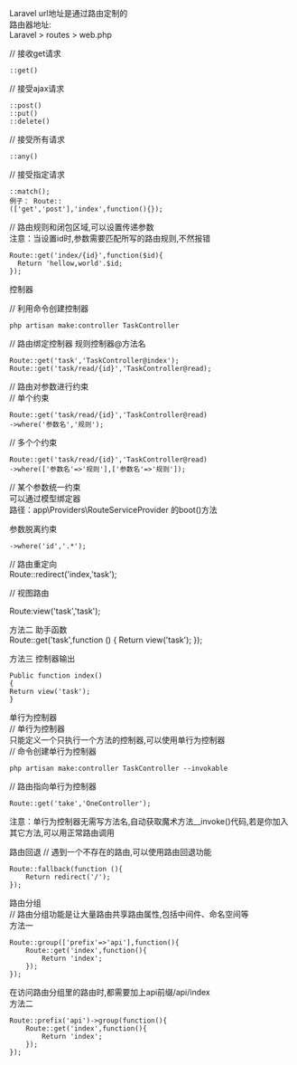 Laravel url地址是通过路由定制的  
路由器地址:  
Laravel > routes > web.php

// 接收get请求  
````
::get()  
````

// 接受ajax请求  
````
::post()  
::put()  
::delete()  
````

// 接受所有请求  
````
::any()
````

// 接受指定请求 
````   
::match();  
例子： Route::  
(['get','post'],'index',function(){});
````

// 路由规则和闭包区域,可以设置传递参数  
注意：当设置id时,参数需要匹配所写的路由规则,不然报错  
````
Route::get('index/{id}',function($id){    
  Return 'hellow,world'.$id;
});
````

控制器

// 利用命令创建控制器  
````
php artisan make:controller TaskController
````

// 路由绑定控制器 规则控制器@方法名  
````
Route::get('task','TaskController@index');  
Route::get('task/read/{id}','TaskController@read);  
````

// 路由对参数进行约束  
// 单个约束  
````
Route::get('task/read/{id}','TaskController@read)
->where('参数名','规则');  
````
// 多个个约束  
````
Route::get('task/read/{id}','TaskController@read)
->where(['参数名'=>'规则'],['参数名'=>'规则']);
````

// 某个参数统一约束  
可以通过模型绑定器    
路径：app\Providers\RouteServiceProvider  的boot()方法


参数脱离约束  
````
->where('id','.*');
````

// 路由重定向  
Route::redirect('index,'task');

// 视图路由

Route:view('task','task');

方法二 助手函数  
Route::get('task',function () {
   Return view('task');
});

方法三 控制器输出  
````
Public function index()
{
Return view('task');
}
````



单行为控制器  
// 单行为控制器  
只能定义一个只执行一个方法的控制器,可以使用单行为控制器  
// 命令创建单行为控制器
````
php artisan make:controller TaskController --invokable
````

// 路由指向单行为控制器  
````
Route::get('take','OneController');
````
注意：单行为控制器无需写方法名,自动获取魔术方法__invoke()代码,若是你加入其它方法,可以用正常路由调用

路由回退
// 遇到一个不存在的路由,可以使用路由回退功能
````
Route::fallback(function (){
    Return redirect('/');
});
````


路由分组  
// 路由分组功能是让大量路由共享路由属性,包括中间件、命名空间等    
方法一
````
Route::group(['prefix'=>'api'],function(){
    Route::get('index',function(){
        Return 'index';
    });
});
````
在访问路由分组里的路由时,都需要加上api前缀/api/index    
方法二  
````
Route::prefix('api')->group(function(){
    Route::get('index',function(){
        Return 'index';
    });
});
````
